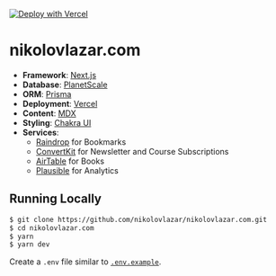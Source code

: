 [![Deploy with Vercel](https://vercel.com/button)](https://vercel.com/new/git/external?repository-url=https://github.com/nikolovlazar/nikolovlazar.com)

# nikolovlazar.com

- **Framework**: [Next.js](https://nextjs.org/)
- **Database**: [PlanetScale](https://planetscale.com)
- **ORM**: [Prisma](https://prisma.io/)
- **Deployment**: [Vercel](https://vercel.com)
- **Content**: [MDX](https://github.com/mdx-js/mdx)
- **Styling**: [Chakra UI](https://chakra-ui.com/)
- **Services**:
  - [Raindrop](https://raindrop.io/) for Bookmarks
  - [ConvertKit](https://convertkit.com/) for Newsletter and Course Subscriptions
  - [AirTable](https://airtable.com/) for Books
  - [Plausible](https://plausible.io/) for Analytics

## Running Locally

```bash
$ git clone https://github.com/nikolovlazar/nikolovlazar.com.git
$ cd nikolovlazar.com
$ yarn
$ yarn dev
```

Create a `.env` file similar to [`.env.example`](https://github.com/nikolovlazar/nikolovlazar.com/blob/main/.env.example).
